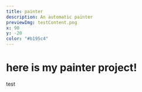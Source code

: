 ```yaml
---
title: painter
description: An automatic painter
previewImg: testContent.png
x: 90
y: -20
color: "#b195c4"
---
```

# here is my painter **project!**

test
